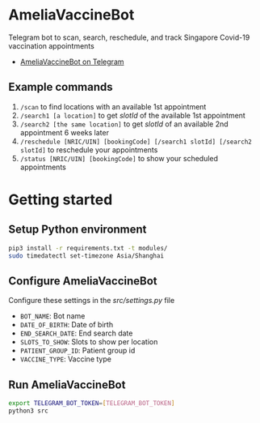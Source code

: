 # AmeliaVaccineBot
Telegram bot to scan, search, reschedule, and track Singapore Covid-19 vaccination appointments
- [AmeliaVaccineBot on Telegram](https://t.me/AmeliaVaccineBot)

## Example commands
1. `/scan` to find locations with an available 1st appointment
2. `/search1 [a location]` to get _slotId_ of the available 1st appointment
3. `/search2 [the same location]` to get _slotId_ of an available 2nd appointment 6 weeks later
4. `/reschedule [NRIC/UIN] [bookingCode] [/search1 slotId] [/search2 slotId]` to reschedule your appointments
5. `/status [NRIC/UIN] [bookingCode]` to show your scheduled appointments

# Getting started
## Setup Python environment
```bash
pip3 install -r requirements.txt -t modules/
sudo timedatectl set-timezone Asia/Shanghai
```

## Configure AmeliaVaccineBot
Configure these settings in the _src/settings.py_ file
- `BOT_NAME`: Bot name
- `DATE_OF_BIRTH`: Date of birth
- `END_SEARCH_DATE`: End search date
- `SLOTS_TO_SHOW`: Slots to show per location
- `PATIENT_GROUP_ID`: Patient group id
- `VACCINE_TYPE`: Vaccine type

## Run AmeliaVaccineBot
```bash
export TELEGRAM_BOT_TOKEN=[TELEGRAM_BOT_TOKEN]
python3 src
```
